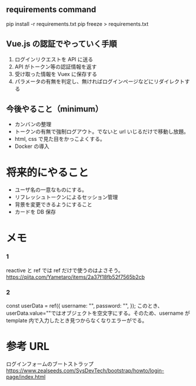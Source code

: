 ## requirements command

pip install -r requirements.txt
pip freeze > requirements.txt

## Vue.js の認証でやっていく手順

1. ログインリクエストを API に送る
2. API がトークン等の認証情報を返す
3. 受け取った情報を Vuex に保存する
4. パラメータの有無を判定し、無ければログインページなどにリダイレクトする

## 今後やること（minimum）

- カンバンの整理
- トークンの有無で強制ログアウト。でないと url いじるだけで移動し放題。
- html, css で見た目をかっこよくする。
- Docker の導入

# 将来的にやること

- ユーザ名の一意なものにする。
- リフレッシュトークンによるセッション管理
- 背景を変更できるようにすること
- カードを DB 保存

# メモ

### 1

reactive と ref では ref だけで使うのはよさそう。
https://qiita.com/Yametaro/items/2a37f18fb52f7565b2cb

### 2

const userData = ref({
username: "",
password: "",
});
このとき、userData.value=""ではオブジェクトを空文字にする。そのため、username が template 内で入力したとき見つからなくなりエラーがでる。

# 参考 URL

ログインフォームのブートストラップ
https://www.zealseeds.com/SysDevTech/bootstrap/howto/login-page/index.html

